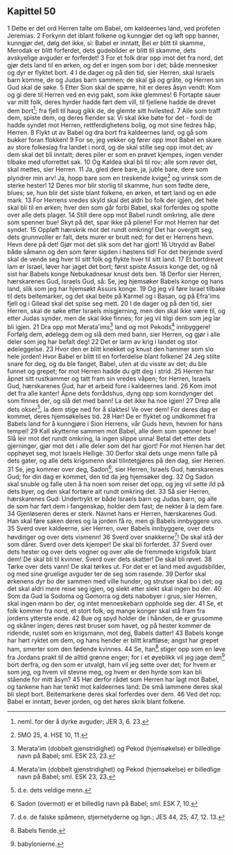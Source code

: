 ## Kapittel 50

1 Dette er det ord Herren talte om Babel, om kaldeernes land, ved profeten Jeremias.
2 Forkynn det iblant folkene og kunngjør det og løft opp banner, kunngjør det, dølg det ikke, si: Babel er inntatt, Bel er blitt til skamme, Merodak er blitt forferdet, dets gudebilder er blitt til skamme, dets avskyelige avguder er forferdet!
3 For et folk drar opp imot det fra nord, det gjør dets land til en ørken, og det er ingen som bor i det; både mennesker og dyr er flyktet bort.
4 I de dager og på den tid, sier Herren, skal Israels barn komme, de og Judas barn sammen; de skal gå og gråte, og Herren sin Gud skal de søke.
5 Etter Sion skal de spørre, hit er deres åsyn vendt: Kom og gi dere til Herren ved en evig pakt, som ikke glemmes!
6 Fortapte sauer var mitt folk, deres hyrder hadde ført dem vill, til fjellene hadde de drevet dem bort[^1]; fra fjell til haug gikk de, de glemte sitt hvilested.
7 Alle som traff dem, spiste dem, og deres fiender sa: Vi skal ikke bøte for det - fordi de hadde syndet mot Herren, rettferdighetens bolig, og mot sine fedres håp, Herren.
8 Flykt ut av Babel og dra bort fra kaldeernes land, og gå som bukker foran flokken!
9 For se, jeg vekker og fører opp imot Babel en skare av store folkeslag fra landet i nord, og de skal stille seg opp imot det; av dem skal det bli inntatt; deres piler er som en prøvet kjempes, ingen vender tilbake med uforrettet sak.
10 Og Kaldea skal bli til rov; alle som røver det, skal mettes, sier Herren.
11 Ja, gled dere bare, ja, juble bare, dere som plyndrer min arv! Ja, hopp bare som en treskende kvige[^2] og vrinsk som de sterke hester!
12 Deres mor blir storlig til skamme, hun som fødte dere, blues; se, hun blir det siste blant folkene, en ørken, et tørt land og en øde mark.
13 For Herrens vredes skyld skal det aldri bo folk der igjen, det hele skal bli til en ørken; hver den som går forbi Babel, skal forferdes og spotte over alle dets plager.
14 Still dere opp mot Babel rundt omkring, alle dere som spenner bue! Skyt på det, spar ikke på pilene! For mot Herren har det syndet.
15 Oppløft hærskrik mot det rundt omkring! Det har overgitt seg, dets grunnvoller er falt, dets murer er brutt ned; for det er Herrens hevn. Hevn dere på det! Gjør mot det slik som det har gjort!
16 Utrydd av Babel både såmann og den som fører sigden i høstens tid! For det herjende sverd skal de vende seg hver til sitt folk og flykte hver til sitt land.
17 Et bortdrevet lam er Israel, løver har jaget det bort; først spiste Assurs konge det, og nå sist har Babels konge Nebukadnesar knust dets ben.
18 Derfor sier Herren, hærskarenes Gud, Israels Gud, så: Se, jeg hjemsøker Babels konge og hans land, slik som jeg har hjemsøkt Assurs konge.
19 Og jeg vil føre Israel tilbake til dets beitemarker, og det skal beite på Karmel og i Basan, og på Efra'ims fjell og i Gilead skal det spise seg mett.
20 I de dager og på den tid, sier Herren, skal de søke etter Israels misgjerning, men den skal ikke være til, og etter Judas synder, men de skal ikke finnes; for jeg vil tilgi dem som jeg lar bli igjen.
21 Dra opp mot Merata'ims[^3] land og mot Pekods[^3] innbyggere! Forfølg dem, ødelegg dem og slå dem med bann, sier Herren, og gjør i alle deler som jeg har befalt deg!
22 Det er larm av krig i landet og stor ødeleggelse.
23 Hvor den er blitt knekket og knust den hammer som slo hele jorden! Hvor Babel er blitt til en forferdelse blant folkene!
24 Jeg stilte snare for deg, og du ble fanget, Babel, uten at du visste av det; du ble funnet og grepet; for mot Herren hadde du gitt deg i strid.
25 Herren har åpnet sitt rustkammer og tatt fram sin vredes våpen; for Herren, Israels Gud, hærskarenes Gud, har et arbeid fore i kaldeernes land.
26 Kom imot det fra alle kanter! Åpne dets forrådshus, dyng opp som korndynger det som finnes der, og slå det med bann! La det ikke ha noe igjen!
27 Drep alle dets okser[^4], la dem stige ned for å slaktes! Ve over dem! For deres dag er kommet, deres hjemsøkelses tid.
28 Hør! De er flyktet og undkommet fra Babels land for å kunngjøre i Sion Herrens, vår Guds hevn, hevnen for hans tempel!
29 Kall skytterne sammen mot Babel, alle dem som spenner bue! Slå leir mot det rundt omkring, la ingen slippe unna! Betal det etter dets gjerninger, gjør mot det i alle deler som det har gjort! For mot Herren har det opphøyet seg, mot Israels Hellige.
30 Derfor skal dets unge menn falle på dets gater, og alle dets krigsmenn skal tilintetgjøres på den dag, sier Herren.
31 Se, jeg kommer over deg, Sadon[^5], sier Herren, Israels Gud, hærskarenes Gud; for din dag er kommet, den tid da jeg hjemsøker deg.
32 Og Sadon skal snuble og falle uten å ha noen som reiser det opp, og jeg vil sette ild på dets byer, og den skal fortære alt rundt omkring det.
33 Så sier Herren, hærskarenes Gud: Undertrykt er både Israels barn og Judas barn, og alle de som har ført dem i fangenskap, holder dem fast; de nekter å la dem fare.
34 Gjenløseren deres er sterk. Navnet hans er Herren, hærskarenes Gud. Han skal føre saken deres og la jorden få ro, men gi Babels innbyggere uro.
35 Sverd over kaldeerne, sier Herren, over Babels innbyggere, over dets høvdinger og over dets vismenn!
36 Sverd over snakkerne[^6]! De skal stå der som dårer. Sverd over dets kjemper! De skal bli forferdet.
37 Sverd over dets hester og over dets vogner og over alle de fremmede krigsfolk blant dem! De skal bli til kvinner. Sverd over dets skatter! De skal bli røvet.
38 Tørke over dets vann! De skal tørkes ut. For det er et land med avgudsbilder, og med sine gruelige avguder ter de seg som rasende.
39 Derfor skal ørkenens dyr bo der sammen med ville hunder, og strutser skal bo i det; og det skal aldri mere reise seg igjen, og slekt etter slekt skal ingen bo der.
40 Som da Gud la Sodoma og Gomorra og dets nabobyer i grus, sier Herren, skal ingen mann bo der, og intet menneskebarn oppholde seg der.
41 Se, et folk kommer fra nord, et stort folk, og mange konger skal stå fram fra jordens ytterste ende.
42 Bue og spyd holder de i hånden, de er grusomme og skåner ingen; deres røst bruser som havet, og på hester kommer de ridende, rustet som en krigsmann, mot deg, Babels datter!
43 Babels konge har hørt ryktet om dem, og hans hender er blitt kraftløse; angst har grepet ham, smerter som den fødende kvinnes.
44 Se, han[^7] stiger opp som en løve fra Jordans prakt til de alltid grønne enger; for i et øyeblikk vil jeg jage dem[^8] bort derfra, og den som er utvalgt, ham vil jeg sette over det; for hvem er som jeg, og hvem vil stevne meg, og hvem er den hyrde som kan bli stående for mitt åsyn?
45 Hør derfor rådet som Herren har lagt mot Babel, og tankene han har tenkt mot kaldeernes land: De små lammene deres skal bli slept bort. Beitemarkene deres skal forferdes over dem.
46 Ved det rop: Babel er inntatt, bever jorden, og det høres skrik blant folkene.

[^1]:  neml. for der å dyrke avguder; JER 3, 6. 23.
[^2]:  5MO 25, 4. HSE 10, 11.
[^3]:  Merata'im (dobbelt gjenstridighet) og Pekod (hjemsøkelse) er billedlige navn på Babel; sml. ESK 23, 23.
[^4]:  d.e. dets veldige menn.
[^5]:  Sadon (overmot) er et billedlig navn på Babel; sml. ESK 7, 10.
[^6]:  d.e. de falske spåmenn, stjernetyderne og lign.; JES 44, 25; 47, 12. 13.
[^7]:  Babels fiende.
[^8]:  babylonierne.
